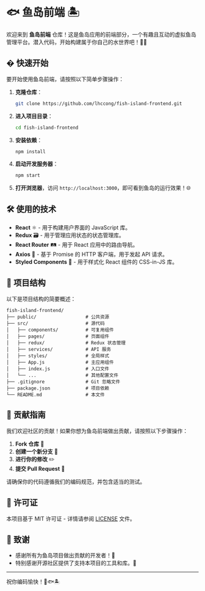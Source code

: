 # 🐟 鱼岛前端 🏝️

欢迎来到 **鱼岛前端** 仓库！这是鱼岛应用的前端部分，一个有趣且互动的虚拟鱼岛管理平台。潜入代码，开始构建属于你自己的水世界吧！🌊🐠

## � 快速开始

要开始使用鱼岛前端，请按照以下简单步骤操作：

1. **克隆仓库**：
   ```bash
   git clone https://github.com/lhccong/fish-island-frontend.git
   ```

2. **进入项目目录**：
   ```bash
   cd fish-island-frontend
   ```

3. **安装依赖**：
   ```bash
   npm install
   ```

4. **启动开发服务器**：
   ```bash
   npm start
   ```

5. **打开浏览器**，访问 `http://localhost:3000`，即可看到鱼岛的运行效果！🌐

## 🛠️ 使用的技术

- **React** ⚛️ - 用于构建用户界面的 JavaScript 库。
- **Redux** 🗃️ - 用于管理应用状态的状态管理库。
- **React Router** 🛤️ - 用于 React 应用中的路由导航。
- **Axios** 📡 - 基于 Promise 的 HTTP 客户端，用于发起 API 请求。
- **Styled Components** 💅 - 用于样式化 React 组件的 CSS-in-JS 库。

## 📂 项目结构

以下是项目结构的简要概述：

```
fish-island-frontend/
├── public/                  # 公共资源
├── src/                     # 源代码
│   ├── components/          # 可复用组件
│   ├── pages/               # 页面组件
│   ├── redux/               # Redux 状态管理
│   ├── services/            # API 服务
│   ├── styles/              # 全局样式
│   ├── App.js               # 主应用组件
│   ├── index.js             # 入口文件
│   └── ...                  # 其他配置文件
├── .gitignore               # Git 忽略文件
├── package.json             # 项目依赖
└── README.md                # 本文件
```

## 🤝 贡献指南

我们欢迎社区的贡献！如果你想为鱼岛前端做出贡献，请按照以下步骤操作：

1. **Fork 仓库** 🍴
2. **创建一个新分支** 🌿
3. **进行你的修改** ✏️
4. **提交 Pull Request** 🚀

请确保你的代码遵循我们的编码规范，并包含适当的测试。

## 📜 许可证

本项目基于 MIT 许可证 - 详情请参阅 [LICENSE](LICENSE) 文件。

## 🙏 致谢

- 感谢所有为鱼岛项目做出贡献的开发者！🙌
- 特别感谢开源社区提供了支持本项目的工具和库。💖

---

祝你编码愉快！🎉🐟🏝️
